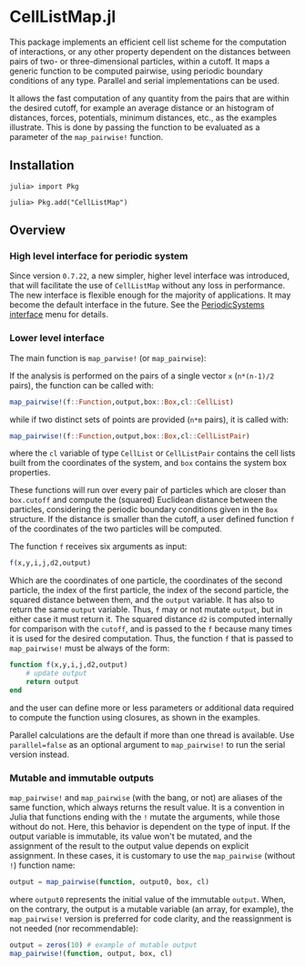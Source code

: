 # CellListMap.jl

This package implements an efficient cell list scheme for the computation of interactions, or any other property dependent on the distances between pairs of two- or three-dimensional particles, within a cutoff. It maps a generic function to be computed pairwise, using periodic boundary conditions of any type. Parallel and serial implementations can be used. 

It allows the fast computation of any quantity from the pairs that are within the desired cutoff, for example an average distance or an histogram of distances, forces, potentials, minimum distances, etc., as the examples illustrate. This is done by passing the function to be evaluated as a parameter of the `map_pairwise!` function. 

## Installation

```julia-repl
julia> import Pkg

julia> Pkg.add("CellListMap")
```

## Overview

### High level interface for periodic system

Since version `0.7.22`, a new simpler, higher level interface was introduced, that will facilitate the use of `CellListMap` without any loss in performance. The new interface is flexible enough for the majority of applications. It may become the default interface in the future. See the [PeriodicSystems interface](@ref) menu for details. 

### Lower level interface

The main function is `map_parwise!` (or `map_pairwise`): 

If the analysis is performed on the pairs of a single vector `x` (`n*(n-1)/2` pairs), the function can be called with:
```julia
map_pairwise!(f::Function,output,box::Box,cl::CellList)
```
while if two distinct sets of points are provided (`n*m` pairs), it is called with:
```julia
map_pairwise!(f::Function,output,box::Box,cl::CellListPair)
```
where the `cl` variable of type `CellList` or `CellListPair` contains the cell lists built from the coordinates of the system, and `box` contains the system box properties.

These functions will run over every pair of particles which are closer than `box.cutoff` and compute the (squared) Euclidean distance between the particles, considering the periodic boundary conditions given
in the `Box` structure. If the distance is smaller than the cutoff, a user defined function `f` of the coordinates of the two particles will be computed. 

The function `f` receives six arguments as input: 
```julia
f(x,y,i,j,d2,output)
```
Which are the coordinates of one particle, the coordinates of the second particle, the index of the first particle, the index of the second particle, the squared distance between them, and the `output` variable. It has also to return the same `output` variable. Thus, `f` may or not mutate `output`, but in either case it must return it.  The squared distance `d2` is computed   internally for comparison with the `cutoff`, and is passed to the `f` because many times it is used for the desired computation. Thus, the function `f` that is passed to `map_pairwise!` must be always of the form:
```julia
function f(x,y,i,j,d2,output)
    # update output
    return output
end
```
and the user can define more or less parameters or additional data required to compute the function using closures, as shown in the examples.

Parallel calculations are the default if more than one thread is available. Use `parallel=false` as an optional argument to `map_pairwise!` to run the serial version instead.

### Mutable and immutable outputs

`map_pairwise!` and `map_pairwise` (with the bang, or not) are aliases of the same function, which always returns the result value. It is a convention in Julia that functions ending with the `!` mutate the arguments, while those without do not. Here, this behavior is dependent on the type of input. If the output variable is immutable, its value won't be mutated, and the assignment of the result to the output value depends on explicit assignment. In these cases, it is customary to use the `map_pairwise` (without `!`) function name:
```julia
output = map_pairwise(function, output0, box, cl)
```
where `output0` represents the initial value of the immutable `output`. When, on the contrary, the output is a mutable variable (an array, for example), the `map_pairwise!` version is preferred for code clarity, and the reassignment is not needed (nor recommendable): 
```julia
output = zeros(10) # example of mutable output
map_pairwise!(function, output, box, cl)
```
